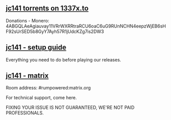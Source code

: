 ## [jc141 torrents on 1337x.to](https://1337x.to/user/johncena141/)
Donations - Monero: 4ABGQLAeAgiauvay11VRrWXRRtraRCU6oaC6uG9RUnNCHN4eepzWjEB6sHF92sUrSED5b8GyY7Ayh57R1jUdcKZg7is2DW3

## [jc141 - setup guide](https://github.com/jc141x/jc141-bash/tree/master/setup)
Everything you need to do before playing our releases.

## [jc141 - matrix](https://matrix.to/#/#rumpowered:matrix.org)
Room address: #rumpowered:matrix.org

For technical support, come here.

FIXING YOUR ISSUE IS NOT GUARANTEED, WE'RE NOT PAID PROFESSIONALS.
